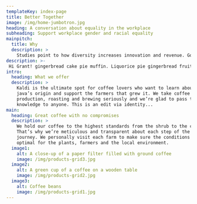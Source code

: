 ```yaml
---
templateKey: index-page
title: Better Together
image: /img/home-jumbotron.jpg
heading: A conversation about equality in the workplace
subheading: Support workplace gender and racial equality
mainpitch:
  title: Why
  description: >
    Studies point to how diversity increases innovation and revenue. Google says the best teams are the ones with high levels of empathy. Let’s start the conversation with gender diversity. <p> Join industry leaders in Ottawa to hear tips and ideas on how you can impact your organization to create an inclusive environment, build collaborative teams and drive innovation. Have open and honest discussions with other leaders about what works and what doesn't, when it comes recruiting, hiring and keeping diverse talent. You’re invited because we think your input is valuable to this conversation. We hope this will be the first of many events where we work together to build stronger connections, learn from each other, and make progress on gender equality at our workplaces. Because we believe we are better together. </p>
description: >-
 Hi Grant! gingerbread cake pie muffin. Liquorice pie gingerbread fruitcake caramels sweet donut. Gingerbread cupcake topping candy canes gummi bears powder sugar plum gummies candy canes. Icing powder tart caramels. Apple pie gingerbread jelly-o liquorice cake jujubes fruitcake macaroon. Marzipan chocolate cake cheesecake cake brownie cake chupa chups.
intro:
  heading: What we offer
  description: >
    Kaldi is the ultimate spot for coffee lovers who want to learn about their
    java’s origin and support the farmers that grew it. We take coffee
    production, roasting and brewing seriously and we’re glad to pass that
    knowledge to anyone. This is an edit via identity...
main:
  heading: Great coffee with no compromises
  description: >
    We hold our coffee to the highest standards from the shrub to the cup.
    That’s why we’re meticulous and transparent about each step of the coffee’s
    journey. We personally visit each farm to make sure the conditions are
    optimal for the plants, farmers and the local environment.
  image1:
    alt: A close-up of a paper filter filled with ground coffee
    image: /img/products-grid3.jpg
  image2:
    alt: A green cup of a coffee on a wooden table
    image: /img/products-grid2.jpg
  image3:
    alt: Coffee beans
    image: /img/products-grid1.jpg
---
```

